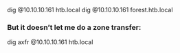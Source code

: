dig  @10.10.10.161 htb.local
dig  @10.10.10.161 forest.htb.local

### But it doesn’t let me do a zone transfer:

dig axfr  @10.10.10.161 htb.local
